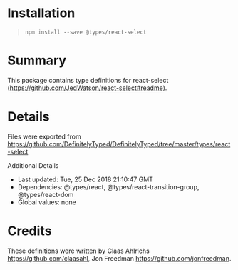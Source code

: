# Installation
> `npm install --save @types/react-select`

# Summary
This package contains type definitions for react-select (https://github.com/JedWatson/react-select#readme).

# Details
Files were exported from https://github.com/DefinitelyTyped/DefinitelyTyped/tree/master/types/react-select

Additional Details
 * Last updated: Tue, 25 Dec 2018 21:10:47 GMT
 * Dependencies: @types/react, @types/react-transition-group, @types/react-dom
 * Global values: none

# Credits
These definitions were written by Claas Ahlrichs <https://github.com/claasahl>, Jon Freedman <https://github.com/jonfreedman>.
